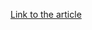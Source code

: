 [Link to the article](https://www.volexity.com/blog/2021/08/24/north-korean-bluelight-special-inkysquid-deploys-rokrat/)
